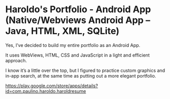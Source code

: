 # Haroldo's Portfolio - Android App (Native/Webviews Android App – Java, HTML, XML, SQLite)

Yes, I’ve decided to build my entire portfolio as an Android App.

It uses WebViews, HTML, CSS and JavaScript in a light and efficient approach.

I know it’s a little over the top, but I figured to practice custom graphics and in-app search, at the same time as putting out a more elegant portfolio.

https://play.google.com/store/apps/details?id=com.paulino.haroldo.haroldresume
